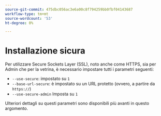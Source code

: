 ```yaml
---
source-git-commit: 475dbc056ac3e6a00c8f794259bb0fbf04143687
workflow-type: tm+mt
source-wordcount: '53'
ht-degree: 0%

---
```

# Installazione sicura

Per utilizzare Secure Sockets Layer (SSL), noto anche come HTTPS, sia per Admin che per la vetrina, è necessario impostare tutti i parametri seguenti:

* `--use-secure`: impostato su `1`
* `--base-url-secure`: è impostato su un URL protetto (ovvero, a partire da `https://`)
* `--use-secure-admin` Imposta su `1`

Ulteriori dettagli su questi parametri sono disponibili più avanti in questo argomento.

